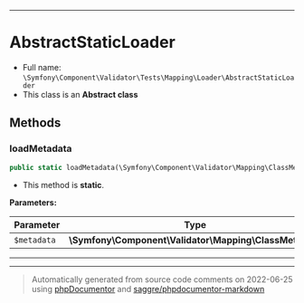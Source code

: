 ***

# AbstractStaticLoader





* Full name: `\Symfony\Component\Validator\Tests\Mapping\Loader\AbstractStaticLoader`
* This class is an **Abstract class**




## Methods


### loadMetadata



```php
public static loadMetadata(\Symfony\Component\Validator\Mapping\ClassMetadata $metadata): mixed
```



* This method is **static**.




**Parameters:**

| Parameter | Type | Description |
|-----------|------|-------------|
| `$metadata` | **\Symfony\Component\Validator\Mapping\ClassMetadata** |  |




***


***
> Automatically generated from source code comments on 2022-06-25 using [phpDocumentor](http://www.phpdoc.org/) and [saggre/phpdocumentor-markdown](https://github.com/Saggre/phpDocumentor-markdown)
